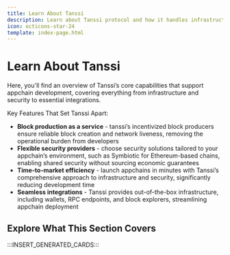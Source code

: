 ```yaml
---
title: Learn About Tanssi
description: Learn about Tanssi protocol and how it handles infrastructure complexities, making it easy for new appchains to be deployed in the Polkadot Web3 ecosystem.
icon: octicons-star-24
template: index-page.html
---
```


# Learn About Tanssi

Here, you'll find an overview of Tanssi’s core capabilities that support appchain development, covering everything from infrastructure and security to essential integrations.

Key Features That Set Tanssi Apart:

- **Block production as a service** - tanssi’s incentivized block producers ensure reliable block creation and network liveness, removing the operational burden from developers
- **Flexible security providers** - choose security solutions tailored to your appchain’s environment, such as Symbiotic for Ethereum-based chains, enabling shared security without sourcing economic guarantees
- **Time-to-market efficiency** - launch appchains in minutes with Tanssi’s comprehensive approach to infrastructure and security, significantly reducing development time
- **Seamless integrations** - Tanssi provides out-of-the-box infrastructure, including wallets, RPC endpoints, and block explorers, streamlining appchain deployment

## Explore What This Section Covers

:::INSERT_GENERATED_CARDS::: 